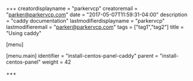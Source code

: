 +++
creatordisplayname = "parkervcp"
creatoremail = "parker@parkervcp.com"
date = "2017-05-07T11:59:31-04:00"
description = "caddy documentation"
lastmodifierdisplayname = "parkervcp"
lastmodifieremail = "parker@parkervcp.com"
tags = ["tag1","tag2"]
title = "Using caddy"

[menu]

  [menu.main]
    identifier = "install-centos-panel-caddy"
    parent = "install-centos-panel"
    weight = 42

+++